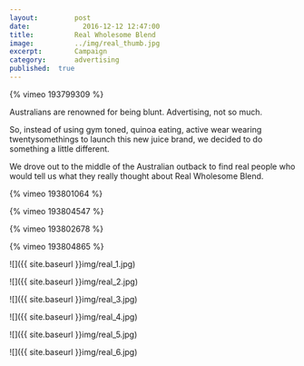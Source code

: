 ```yaml
---
layout:			post
date:			  2016-12-12 12:47:00
title:			Real Wholesome Blend
image:			../img/real_thumb.jpg
excerpt:		Campaign
category:		advertising
published:	true
---
```


{% vimeo 193799309 %}

Australians are renowned for being blunt. Advertising, not so much.

So, instead of using gym toned, quinoa eating, active wear wearing twentysomethings to launch this new juice brand, we decided to do something a little different.

We drove out to the middle of the Australian outback to find real people who would tell us what they really thought about Real Wholesome Blend.

{% vimeo 193801064 %}

{% vimeo 193804547 %}

{% vimeo 193802678 %}

{% vimeo 193804865 %}

![]({{ site.baseurl }}img/real_1.jpg)

![]({{ site.baseurl }}img/real_2.jpg)

![]({{ site.baseurl }}img/real_3.jpg)

![]({{ site.baseurl }}img/real_4.jpg)

![]({{ site.baseurl }}img/real_5.jpg)

![]({{ site.baseurl }}img/real_6.jpg)
